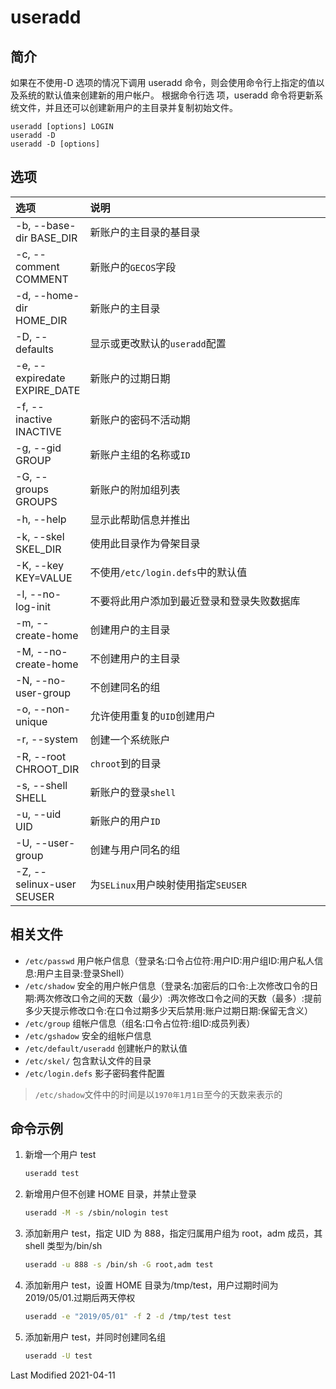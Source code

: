# useradd

## 简介

如果在不使用-D 选项的情况下调用 useradd 命令，则会使用命令行上指定的值以及系统的默认值来创建新的用户帐户。 根据命令行选
项，useradd 命令将更新系统文件，并且还可以创建新用户的主目录并复制初始文件。

```
useradd [options] LOGIN
useradd -D
useradd -D [options]
```

## 选项

<style>
table th:first-of-type {
    width: 18%;
}
</style>

| 选项                         | 说明                                       |
| :--------------------------- | :----------------------------------------- |
| -b, --base-dir BASE_DIR      | 新账户的主目录的基目录                     |
| -c, --comment COMMENT        | 新账户的`GECOS`字段                        |
| -d, --home-dir HOME_DIR      | 新账户的主目录                             |
| -D, --defaults               | 显示或更改默认的`useradd`配置              |
| -e, --expiredate EXPIRE_DATE | 新账户的过期日期                           |
| -f, --inactive INACTIVE      | 新账户的密码不活动期                       |
| -g, --gid GROUP              | 新账户主组的名称或`ID`                     |
| -G, --groups GROUPS          | 新账户的附加组列表                         |
| -h, --help                   | 显示此帮助信息并推出                       |
| -k, --skel SKEL_DIR          | 使用此目录作为骨架目录                     |
| -K, --key KEY=VALUE          | 不使用`/etc/login.defs`中的默认值          |
| -l, --no-log-init            | 不要将此用户添加到最近登录和登录失败数据库 |
| -m, --create-home            | 创建用户的主目录                           |
| -M, --no-create-home         | 不创建用户的主目录                         |
| -N, --no-user-group          | 不创建同名的组                             |
| -o, --non-unique             | 允许使用重复的`UID`创建用户                |
| -r, --system                 | 创建一个系统账户                           |
| -R, --root CHROOT_DIR        | `chroot`到的目录                           |
| -s, --shell SHELL            | 新账户的登录`shell`                        |
| -u, --uid UID                | 新账户的用户`ID`                           |
| -U, --user-group             | 创建与用户同名的组                         |
| -Z, --selinux-user SEUSER    | 为`SELinux`用户映射使用指定`SEUSER`        |

## 相关文件

- `/etc/passwd` 用户帐户信息（登录名:口令占位符:用户ID:用户组ID:用户私人信息:用户主目录:登录Shell）
- `/etc/shadow` 安全的用户帐户信息（登录名:加密后的口令:上次修改口令的日期:两次修改口令之间的天数（最少）:两次修改口令之间的天数（最多）:提前多少天提示修改口令:在口令过期多少天后禁用:账户过期日期:保留无含义）
- `/etc/group` 组帐户信息（组名:口令占位符:组ID:成员列表）
- `/etc/gshadow` 安全的组帐户信息
- `/etc/default/useradd` 创建帐户的默认值
- `/etc/skel/` 包含默认文件的目录
- `/etc/login.defs` 影子密码套件配置

>`/etc/shadow`文件中的时间是以`1970年1月1日`至今的天数来表示的

## 命令示例

1. 新增一个用户 test

   ```bash
   useradd test
   ```

2. 新增用户但不创建 HOME 目录，并禁止登录

   ```bash
   useradd -M -s /sbin/nologin test
   ```

3. 添加新用户 test，指定 UID 为 888，指定归属用户组为 root，adm 成员，其 shell 类型为/bin/sh

   ```bash
   useradd -u 888 -s /bin/sh -G root,adm test
   ```

4. 添加新用户 test，设置 HOME 目录为/tmp/test，用户过期时间为 2019/05/01.过期后两天停权

   ```bash
   useradd -e "2019/05/01" -f 2 -d /tmp/test test
   ```

5. 添加新用户 test，并同时创建同名组
   ```bash
   useradd -U test
   ```

Last Modified 2021-04-11
